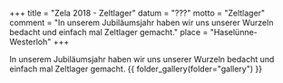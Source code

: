 +++
title = "Zela 2018 - Zeltlager"
datum = "???"
motto = "Zeltlager"
comment = "In unserem Jubiläumsjahr haben wir uns unserer Wurzeln bedacht und einfach mal Zeltlager gemacht."
place = "Haselünne-Westerloh"
+++

In unserem Jubiläumsjahr haben wir uns unserer Wurzeln bedacht und einfach mal Zeltlager gemacht.
{{ folder_gallery(folder="gallery") }}